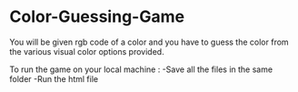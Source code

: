 # Color-Guessing-Game
You will be given rgb code of a color and you have to guess the color from the various visual color options provided. 

To run the game on your local machine :
-Save all the files in the same folder
-Run the html file
